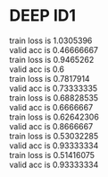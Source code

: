 # DEEP ID1

train loss is 1.0305396  
valid acc is 0.46666667  
train loss is 0.9465262   
valid acc is 0.6  
train loss is 0.7817914  
valid acc is 0.73333335  
train loss is 0.68828535  
valid acc is 0.6666667  
train loss is 0.62642306  
valid acc is 0.8666667  
train loss is 0.53032285  
valid acc is 0.93333334  
train loss is 0.51416075  
valid acc is 0.93333334  
